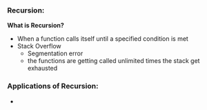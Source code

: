 ### Recursion:
**What is Recursion?**
  - When a function calls  itself until a specified condition is met
- Stack Overflow
  - Segmentation error
  - the functions are getting called unlimited times the stack get exhausted
### Applications of Recursion:
-